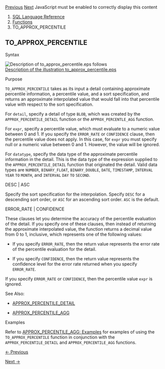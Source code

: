 [Previous](TO_APPROX_COUNT_DISTINCT.md) [Next](TO_BINARY_DOUBLE.md)
JavaScript must be enabled to correctly display this content

  1. [SQL Language Reference ](index.md)
  2. [Functions](Functions.md)
  3. TO_APPROX_PERCENTILE

## TO_APPROX_PERCENTILE

Syntax

![Description of to_approx_percentile.eps
follows](https://docs.oracle.com/en/database/oracle/oracle-database/23/sqlrf/img/to_approx_percentile.gif)  
[Description of the illustration
to_approx_percentile.eps](img_text/to_approx_percentile.md)

Purpose

`TO_APPROX_PERCENTILE` takes as its input a detail containing approximate
percentile information, a percentile value, and a sort specification, and
returns an approximate interpolated value that would fall into that percentile
value with respect to the sort specification.

For `detail`, specify a detail of type `BLOB`, which was created by the
`APPROX_PERCENTILE_DETAIL` function or the `APPROX_PERCENTLE_AGG` function.

For `expr`, specify a percentile value, which must evaluate to a numeric value
between 0 and 1. If you specify the `ERROR_RATE` or `CONFIDENCE` clause, then
the percentile value does not apply. In this case, for `expr` you must specify
null or a numeric value between 0 and 1. However, the value will be ignored.

For `datatype`, specify the data type of the approximate percentile
information in the detail. This is the data type of the expression supplied to
the `APPROX_PERCENTILE_DETAIL` function that originated the detail. Valid data
types are `NUMBER`, `BINARY_FLOAT`, `BINARY_DOUBLE`, `DATE`, `TIMESTAMP`,
`INTERVAL` `YEAR` `TO` `MONTH`, and `INTERVAL` `DAY` `TO` `SECOND`.

DESC | ASC

Specify the sort specification for the interpolation. Specify `DESC` for a
descending sort order, or `ASC` for an ascending sort order. `ASC` is the
default.

ERROR_RATE | CONFIDENCE

These clauses let you determine the accuracy of the percentile evaluation of
the detail. If you specify one of these clauses, then instead of returning the
approximate interpolated value, the function returns a decimal value from 0 to
1, inclusive, which represents one of the following values:

  * If you specify `ERROR_RATE`, then the return value represents the error rate of the percentile evaluation for the detail. 

  * If you specify `CONFIDENCE`, then the return value represents the confidence level for the error rate returned when you specify `ERROR_RATE`. 

If you specify `ERROR_RATE` or `CONFIDENCE`, then the percentile value `expr`
is ignored.

See Also:

  * [APPROX_PERCENTILE_DETAIL](APPROX_PERCENTILE_DETAIL.md#GUID-F9A0B9B5-671F-43CA-9FA7-69A2DD174F54)

  * [APPROX_PERCENTILE_AGG](APPROX_PERCENTILE_AGG.md#GUID-72A1DAB0-4A3E-42BF-9E20-92273AD62E11)

Examples

Refer to [APPROX_PERCENTILE_AGG:
Examples](APPROX_PERCENTILE_DETAIL.md#GUID-F9A0B9B5-671F-43CA-9FA7-69A2DD174F54__APPROX_PERCENTILE_AGGEXAMPLES-088B7917)
for examples of using the `TO_APPROX_PERCENTILE` function in conjunction with
the `APPROX_PERCENTILE_DETAIL` and `APPROX_PERCENTILE_AGG` functions.


[← Previous](TO_APPROX_COUNT_DISTINCT.md)

[Next →](TO_BINARY_DOUBLE.md)
